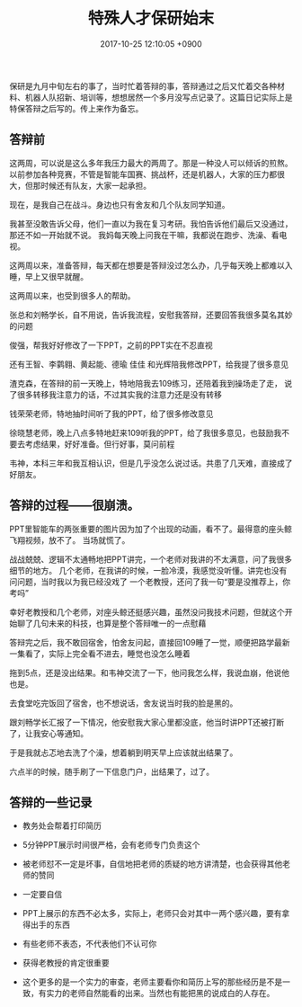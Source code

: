 ﻿---
layout: post
title: 特殊人才保研始末
date: 2017-10-25 12:10:05 +0900
categories: 日记
issue_id: 0
---
保研是九月中旬左右的事了，当时忙着答辩的事，答辩通过之后又忙着交各种材料、机器人队招新、培训等，想想居然一个多月没写点记录了。这篇日记实际上是特保答辩之后写的。传上来作为备忘。

## 答辩前

这两周，可以说是这么多年我压力最大的两周了。那是一种没人可以倾诉的煎熬。
以前参加各种竞赛，不管是智能车国赛、挑战杯，还是机器人，大家的压力都很大，但那时候还有队友，大家一起承担。

现在，是我自己在战斗。身边也只有舍友和几个队友同学知道。

我甚至没敢告诉父母，他们一直以为我在复习考研。我怕告诉他们最后又没通过，那还不如一开始就不说。
我妈每天晚上问我在干嘛，我都说在跑步、洗澡、看电视。

这两周以来，准备答辩，每天都在想要是答辩没过怎么办，几乎每天晚上都难以入睡，早上又很早就醒。

这两周以来，也受到很多人的帮助。

张总和刘畅学长，自不用说，告诉我流程，安慰我答辩，还要回答我很多莫名其妙的问题

俊强，帮我好好修改了一下PPT，之前的PPT实在不忍直视

还有王智、李鹲翱、黄起能、德瑜 佳佳 和光辉陪我修改PPT，给我提了很多意见

渣克森，在答辩的前一天晚上，特地陪我去109练习，还陪着我到操场走了走，
说了很多转移我注意力的话，不过其实我的注意力还是没有转移

钱荣荣老师，特地抽时间听了我的PPT，给了很多修改意见

徐晓慧老师，晚上八点多特地赶来109听我的PPT，给了我很多意见，也鼓励我不要去考虑结果，好好准备。但行好事，莫问前程

韦神，本科三年和我互相认识，但是几乎没怎么说过话。共患了几天难，直接成了好朋友。


## 答辩的过程——很崩溃。

PPT里智能车的两张重要的图片因为加了个出现的动画，看不了。最得意的座头鲸飞翔视频，放不了。
当场就慌了。

战战兢兢、逻辑不太通畅地把PPT讲完，一个老师对我讲的不太满意，问了我很多细节的地方。
几个老师，在我讲的时候，一脸冷漠，我感觉没听懂。讲完也没有问问题，当时我以为我已经没戏了
一个老教授，还问了我一句“要是没推荐上，你考吗”

幸好老教授和几个老师，对座头鲸还挺感兴趣，虽然没问我技术问题，但就这个开始聊了几句未来的科技，也算是整个答辩唯一的一点慰藉

答辩完之后，我不敢回宿舍，怕舍友问起，直接回109睡了一觉，顺便把路学最新一集看了，实际上完全看不进去，睡觉也没怎么睡着

拖到5点，还是没出结果。和韦神交流了一下，他问我怎么样，我说血崩，他说他也是。

去食堂吃完饭回了宿舍，也不想说话，舍友说当时我的脸是黑的。

跟刘畅学长汇报了一下情况，他安慰我大家心里都没底，他当时讲PPT还被打断了，让我安心等通知。


于是我就忐忑地去洗了个澡，想着躺到明天早上应该就出结果了。

六点半的时候，随手刷了一下信息门户，出结果了，过了。


## 答辩的一些记录

- 教务处会帮着打印简历

- 5分钟PPT展示时间很严格，会有老师专门负责这个

- 被老师怼不一定是坏事，自信地把老师的质疑的地方讲清楚，也会获得其他老师的赞同

- 一定要自信

- PPT上展示的东西不必太多，实际上，老师只会对其中一两个感兴趣，要有拿得出手的东西

- 有些老师不表态，不代表他们不认可你

- 获得老教授的肯定很重要

- 这个更多的是一个实力的审查，老师主要看你和简历上写的那些经历是不是一致，有实力的老师自然能看的出来。当然也有能把黑的说成白的人存在。







